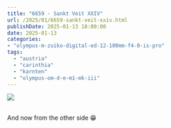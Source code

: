 ```yaml
---
title: "6659 - Sankt Veit XXIV"
url: /2025/01/6659-sankt-veit-xxiv.html
publishDate: 2025-01-13 18:00:00
date: 2025-01-13
categories:
- "olympus-m-zuiko-digital-ed-12-100mm-f4-0-is-pro"
tags:
  - "austria"
  - "carinthia"
  - "karnten"
  - "olympus-om-d-e-m1-mk-iii"
---
```

<div class="container">
<div class="center"><a target="_blank" href="https://d25zfm9zpd7gm5.cloudfront.net/1200x1200/2020/20200911_131532_lr.jpg"><img class="webfeedsFeaturedVisual" src="https://d25zfm9zpd7gm5.cloudfront.net/0600x0600/2020/20200911_131532_lr.jpg" /></a></div>
</div>
<br />

And now from the other side :grin:
